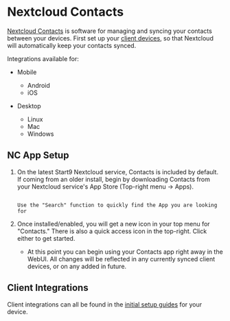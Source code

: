 # Nextcloud Contacts

[Nextcloud Contacts](https://apps.nextcloud.com/apps/contacts) is software for managing and syncing your contacts between your devices.  First set up your [client devices](/service-guides/nextcloud/nextcloud-setup/), so that Nextcloud will automatically keep your contacts synced.

Integrations available for:

- Mobile
    - Android
    - iOS

- Desktop
    - Linux
    - Mac
    - Windows

## NC App Setup

1. On the latest Start9 Nextcloud service, Contacts is included by default.  If coming from an older install, begin by downloading Contacts from your Nextcloud service's App Store (Top-right menu -> Apps).

    ```admonish tip
    
    Use the "Search" function to quickly find the App you are looking for

    ```

1. Once installed/enabled, you will get a new icon in your top menu for "Contacts."  There is also a quick access icon in the top-right.  Click either to get started.

    - At this point you can begin using your Contacts app right away in the WebUI.  All changes will be reflected in any currently synced client devices, or on any added in future.

## Client Integrations

Client integrations can all be found in the [initial setup guides](/service-guides/nextcloud/nextcloud-setup/) for your device.
